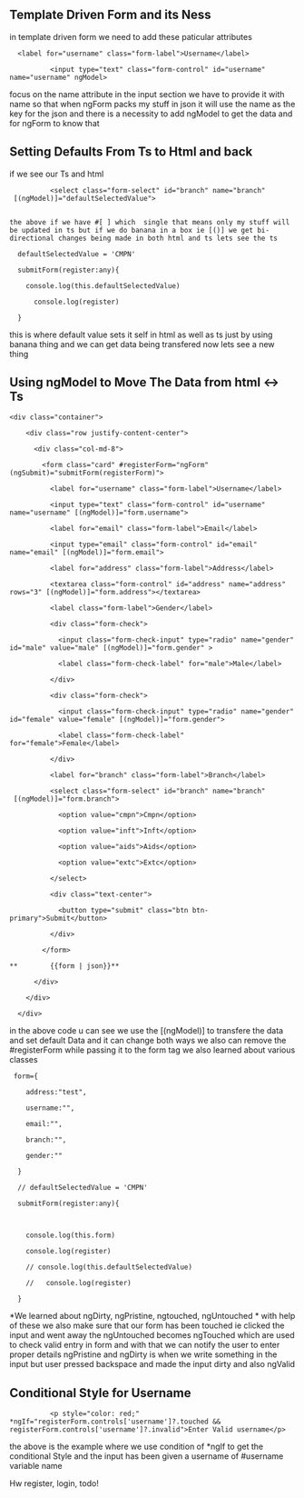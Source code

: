 ## Template Driven Form and its Ness
in template driven form we need to add these paticular attributes 
```
  <label for="username" class="form-label">Username</label>

          <input type="text" class="form-control" id="username" name="username" ngModel>
```
focus on the name attribute in the input section we have to provide it with name so that when ngForm packs my stuff in json it will use the name as the key for the json and there is a necessity to add ngModel to get the data and for ngForm to know that 

## Setting Defaults From Ts to Html and back 
if we see our Ts  and html 
```
          <select class="form-select" id="branch" name="branch"  [(ngModel)]="defaultSelectedValue">
          
```
	the above if we have #[ ] which  single that means only my stuff will be updated in ts but if we do banana in a box ie [()] we get bi-directional changes being made in both html and ts lets see the ts 
```
  defaultSelectedValue = 'CMPN'

  submitForm(register:any){

    console.log(this.defaultSelectedValue)

      console.log(register)

  }
```

this is where default value sets it self in html as well as ts just by using banana thing and we can get data being transfered now lets see a new thing 

## Using ngModel to Move The Data from html <-> Ts
```
<div class="container">

    <div class="row justify-content-center">

      <div class="col-md-8">

        <form class="card" #registerForm="ngForm" (ngSubmit)="submitForm(registerForm)">

          <label for="username" class="form-label">Username</label>

          <input type="text" class="form-control" id="username" name="username" [(ngModel)]="form.username">

          <label for="email" class="form-label">Email</label>

          <input type="email" class="form-control" id="email" name="email" [(ngModel)]="form.email">

          <label for="address" class="form-label">Address</label>

          <textarea class="form-control" id="address" name="address" rows="3" [(ngModel)]="form.address"></textarea>

          <label class="form-label">Gender</label>

          <div class="form-check">

            <input class="form-check-input" type="radio" name="gender" id="male" value="male" [(ngModel)]="form.gender" >

            <label class="form-check-label" for="male">Male</label>

          </div>

          <div class="form-check">

            <input class="form-check-input" type="radio" name="gender" id="female" value="female" [(ngModel)]="form.gender">

            <label class="form-check-label" for="female">Female</label>

          </div>

          <label for="branch" class="form-label">Branch</label>

          <select class="form-select" id="branch" name="branch"  [(ngModel)]="form.branch">

            <option value="cmpn">Cmpn</option>

            <option value="inft">Inft</option>

            <option value="aids">Aids</option>

            <option value="extc">Extc</option>

          </select>

          <div class="text-center">

            <button type="submit" class="btn btn-primary">Submit</button>

          </div>

        </form>

**        {{form | json}}**

      </div>

    </div>

  </div>
```

in the above code u can see we use the [(ngModel)] to transfere the data and set default Data and it can change both ways we also can remove the #registerForm  while passing it to the form tag we also learned about various classes 

```
 form={

    address:"test",

    username:"",

    email:"",

    branch:"",

    gender:""

  }

  // defaultSelectedValue = 'CMPN'

  submitForm(register:any){

  

    console.log(this.form)

    console.log(register)

    // console.log(this.defaultSelectedValue)

    //   console.log(register)

  }
```
*We learned about ngDirty, ngPristine, ngtouched, ngUntouched * with help of these we also make sure that our form has been touched ie clicked the input and went away the ngUntouched becomes ngTouched which are used to check valid entry in form and with that we can notify the user to enter proper details ngPristine and ngDirty is when we write something in the input but user pressed backspace and made the input dirty and also ngValid

## Conditional Style for Username 

```
          <p style="color: red;" *ngIf="registerForm.controls['username']?.touched && registerForm.controls['username']?.invalid">Enter Valid username</p>
```

the above is the example where we use condition of *ngIf 
to get the conditional Style and the input has been given a username of #username variable name 

Hw 
register, login, todo!

